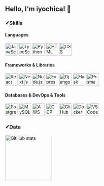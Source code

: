 ## Hello, I'm iyochica! 👋

### ✔Skills
#### Languages
<p>
  <img src="https://skillicons.dev/icons?i=javascript" alt="JavaScript" width="40" height="40"/>
  <img src="https://skillicons.dev/icons?i=typescript" alt="TypeScript" width="40" height="40"/>
  <img src="https://skillicons.dev/icons?i=python" alt="Python" width="40" height="40"/>
  <img src="https://skillicons.dev/icons?i=html" alt="HTML" width="40" height="40"/>
  <img src="https://skillicons.dev/icons?i=css" alt="CSS" width="40" height="40"/>
</p>

#### Frameworks & Libraries
<p>
  <img src="https://skillicons.dev/icons?i=react" alt="React" width="40" height="40"/>
  <img src="https://skillicons.dev/icons?i=nextjs" alt="Next.js" width="40" height="40"/>
  <img src="https://skillicons.dev/icons?i=nodejs" alt="Node.js" width="40" height="40"/>
  <img src="https://skillicons.dev/icons?i=express" alt="Express" width="40" height="40"/>
  <img src="https://skillicons.dev/icons?i=django" alt="Django" width="40" height="40"/>
  <img src="https://skillicons.dev/icons?i=flask" alt="Flask" width="40" height="40"/>
  <img src="https://skillicons.dev/icons?i=prisma" alt="Prisma" width="40" height="40"/>
</p>

#### Databases & DevOps & Tools
<p>
  <img src="https://skillicons.dev/icons?i=postgresql" alt="PostgreSQL" width="40" height="40"/>
  <img src="https://skillicons.dev/icons?i=mysql" alt="MySQL" width="40" height="40"/>
  <img src="https://skillicons.dev/icons?i=aws" alt="AWS" width="40" height="40"/>
  <img src="https://skillicons.dev/icons?i=gcp" alt="GCP" width="40" height="40"/>
  <img src="https://skillicons.dev/icons?i=github" alt="GitHub" width="40" height="40"/>
  <img src="https://skillicons.dev/icons?i=docker" alt="Docker" width="40" height="40"/>
  <img src="https://skillicons.dev/icons?i=vscode" alt="VS Code" width="40" height="40"/>
</p>

### ✔Data
<p align="left"> 
<!--   <img alt="Top Langs" height="150px" src="https://github-readme-stats.vercel.app/api/top-langs/?username=iyonagamy&layout=compact&show_icons=true&theme=cobalt" /> -->
  <img alt="GitHub stats" height="150px" src="https://github-readme-stats.vercel.app/api?username=iyonagamy&theme=cobalt&show_icons=true" />
</p>
